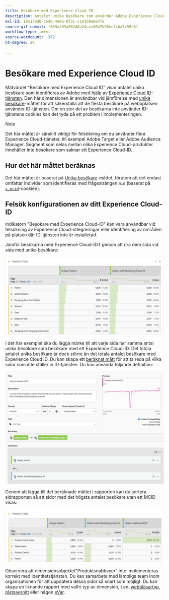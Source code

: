 ```yaml
---
title: Besökare med Experience Cloud ID
description: Antalet unika besökare som använder Adobe Experience Cloud ID-tjänsten.
exl-id: 16c170d0-3546-4e0a-8f3c-c141b8a0e4fe
source-git-commit: f669af03a502d8a24cea3047b96ec7cba7c59e6f
workflow-type: tm+mt
source-wordcount: '372'
ht-degree: 2%

---
```


# Besökare med Experience Cloud ID

Mätvärdet &quot;Besökare med Experience Cloud ID&quot; visar antalet unika besökare som identifieras av Adobe med hjälp av [Experience Cloud ID-tjänsten](https://experienceleague.adobe.com/docs/id-service/using/home.html). Den här dimensionen är användbar vid jämförelse med [unika besökare](unique-visitors.md)-måttet för att säkerställa att de flesta besökare på webbplatsen använder ID-tjänsten. Om en stor del av besökarna inte använder ID-tjänstens cookies kan det tyda på ett problem i implementeringen.

>[!NOTE]
>
>Det här måttet är särskilt viktigt för felsökning om du använder flera Experience Cloud-tjänster, till exempel Adobe Target eller Adobe Audience Manager. Segment som delas mellan olika Experience Cloud-produkter innehåller inte besökare som saknar ett Experience Cloud-ID.

## Hur det här måttet beräknas

Det här måttet är baserat på [Unika besökare](unique-visitors.md)-måttet, förutom att det endast omfattar individer som identifieras med frågesträngen `mid` (baserat på [`s_ecid`](https://experienceleague.adobe.com/docs/core-services/interface/ec-cookies/cookies-analytics.html)-cookien).

## Felsök konfigurationen av ditt Experience Cloud-ID

Indikatorn &quot;Besökare med Experience Cloud-ID&quot; kan vara användbar vid felsökning av Experience Cloud-integreringar eller identifiering av områden på platsen där ID-tjänsten inte är installerad.

Jämför besökarna med Experience Cloud-ID:t genom att dra dem sida vid sida med unika besökare:

![Unik besökarjämförelse](assets/metric-mcvid1.png)

I det här exemplet ska du lägga märke till att varje sida har samma antal unika besökare som besökare med ett Experience Cloud-ID. Det totala antalet unika besökare är dock större än det totala antalet besökare med Experience Cloud ID. Du kan skapa ett [beräknat mått](../c-calcmetrics/cm-overview.md) för att ta reda på vilka sidor som inte ställer in ID-tjänsten. Du kan använda följande definition:

![Beräknad måttdefinition](assets/metric-mcvid2.png)

Genom att lägga till det beräknade måttet i rapporten kan du sortera sidrapporten så att sidor med det högsta antalet besökare utan ett MCID visas:

![Sidor utan ID-tjänst](assets/metric-mcvid3.png)

Observera att dimensionsobjektet&quot;Produktsnabbvyer&quot; inte implementeras korrekt med identitetstjänsten. Du kan samarbeta med lämpliga team inom organisationen för att uppdatera dessa sidor så snart som möjligt. Du kan skapa en liknande rapport med valfri typ av dimension, t.ex. [webbläsartyp](../dimensions/browser-type.md), [platsavsnitt](../dimensions/site-section.md) eller någon [eVar](../dimensions/evar.md).
